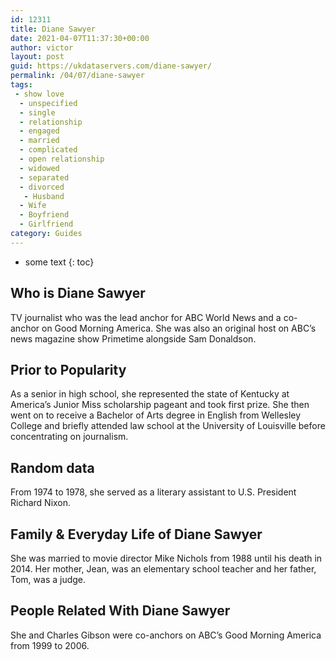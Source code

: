 ```yaml
---
id: 12311
title: Diane Sawyer
date: 2021-04-07T11:37:30+00:00
author: victor
layout: post
guid: https://ukdataservers.com/diane-sawyer/
permalink: /04/07/diane-sawyer
tags:
 - show love
  - unspecified
  - single
  - relationship
  - engaged
  - married
  - complicated
  - open relationship
  - widowed
  - separated
  - divorced
   - Husband
  - Wife
  - Boyfriend
  - Girlfriend
category: Guides
---
```


* some text
{: toc}


## Who is Diane Sawyer



TV journalist who was the lead anchor for ABC World News and a co-anchor on Good Morning America. She was also an original host on ABC&#8217;s news magazine show Primetime alongside Sam Donaldson.

                
                
                
## Prior to Popularity



As a senior in high school, she represented the state of Kentucky at America&#8217;s Junior Miss scholarship pageant and took first prize. She then went on to receive a Bachelor of Arts degree in English from Wellesley College and briefly attended law school at the University of Louisville before concentrating on journalism.

                
                
                
## Random data



From 1974 to 1978, she served as a literary assistant to U.S. President Richard Nixon.

                
                
                
## Family & Everyday Life of Diane Sawyer



She was married to movie director Mike Nichols from 1988 until his death in 2014. Her mother, Jean, was an elementary school teacher and her father, Tom, was a judge.

                
                
                
## People Related With Diane Sawyer



She and Charles Gibson were co-anchors on ABC&#8217;s Good Morning America from 1999 to 2006.

                
              
            
          
          
          